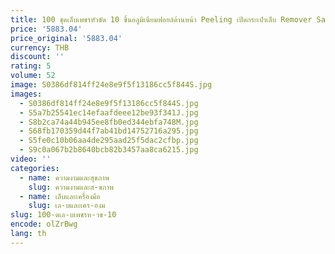 ```yaml
---
title: 100 ชุดเล็บเพชรหัวขัด 10 ชิ้นอลูมิเนียมฟอยล์ด้านหน้า Peeling เปิดกระเป๋าเล็บ Remover Sanding ชุดเครื่องมือ
price: '5883.04'
price_original: '5883.04'
currency: THB
discount: ''
rating: 5
volume: 52
image: S0386df814ff24e8e9f5f13186cc5f844S.jpg
images:
  - S0386df814ff24e8e9f5f13186cc5f844S.jpg
  - S5a7b25541ec14efaafdeee12be93f341J.jpg
  - S8b2ca74a44b945ee8fb0ed344ebfa748M.jpg
  - S68fb170359d44f7ab41bd14752716a295.jpg
  - S5fe0c10b06aa4de295aad25f5dac2cfbp.jpg
  - S9c0a067b2b8640bcb82b3457aa8ca6215.jpg
video: ''
categories:
  - name: ความงามและสุขภาพ
    slug: ความงามและส-ขภาพ
  - name: เล็บและเครื่องมือ
    slug: เล-บและเคร-องม
slug: 100-ดเล-บเพชรห-วข-10
encode: olZrBwg
lang: th
---
```

  